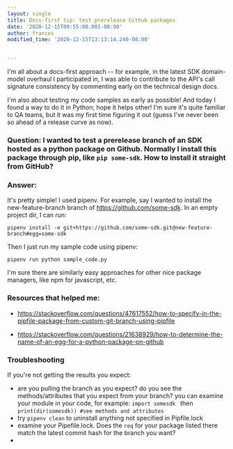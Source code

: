 ```yaml
---
layout: single
title: Docs-first tip: test prerelease Github packages
date: '2020-12-15T09:55:00.001-08:00'
author: frances
modified_time: '2020-12-15T13:13:14.240-08:00'


---
```


I'm all about a docs-first approach -- for example, in the latest SDK domain-model overhaul I participated in, I was able to contribute to the API's call signature consistency  by commenting early on the technical design docs.

I'm also about testing my code samples as early as possible! And today I found a way to do it in Python; hope it helps other! I'm sure it's quite familiar to QA teams, but it was my first time figuring it out (guess I've never been so ahead of a release curve as now).

### Question: I wanted to test a prerelease branch of an SDK hosted as a python package on Github. Normally I install this package through pip, like `pip some-sdk`. How to install it straight from GitHub?

### Answer:

It's pretty simple! I used pipenv. For example, say I wanted to install the new-feature-branch branch of https://github.com/some-sdk. In an empty project dir, I can run:


`pipenv install -e git+https://github.com/some-sdk.git@new-feature-branch#egg=some-sdk`

Then I just run my sample code using pipenv:

`pipenv run python sample_code.py`

I'm sure there are similarly easy approaches for other nice package managers, like npm for javascript, etc.

### Resources that helped me:

- https://stackoverflow.com/questions/47617552/how-to-specify-in-the-pipfile-package-from-custom-git-branch-using-pipfile

- https://stackoverflow.com/questions/21638929/how-to-determine-the-name-of-an-egg-for-a-python-package-on-github

### Troubleshooting

If you're not getting the results you expect:
- are you pulling the branch as you expect? do you see the methods/attributes that you expect from your branch? you can examine your module in your code, for example: 
  `import somesdk ` then `print(dir(somesdk)) #see methods and attributes`
- try `pipenv clean` to uninstall anything not specified in Pipfile.lock
- examine your Pipefile.lock. Does the `req` for your package listed there match the latest commit hash for the branch you want?
- 
